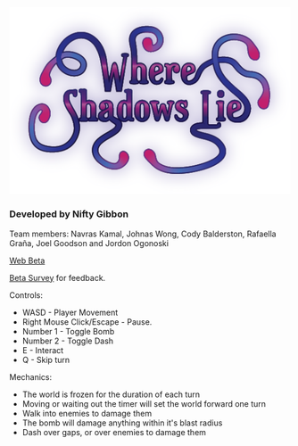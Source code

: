 ![](WSLtitle.png)

### Developed by Nifty Gibbon 
Team members: Navras Kamal, Johnas Wong, Cody Balderston, Rafaella Graña, Joel Goodson and Jordon Ogonoski

[Web Beta](/Where-Shadows-Lie/index.html) 

[Beta Survey](https://docs.google.com/forms/d/e/1FAIpQLSekGYjYwfw56Igb0LpmNZ1XYzRhB4KtqJw63D2Yx3Yzf9Hwfg/viewform?usp=sf_link) for feedback.


Controls:

* WASD - Player Movement
* Right Mouse Click/Escape - Pause.
* Number 1 - Toggle Bomb
* Number 2 - Toggle Dash
* E - Interact
* Q - Skip turn


Mechanics:

* The world is frozen for the duration of each turn
* Moving or waiting out the timer will set the world forward one turn
* Walk into enemies to damage them
* The bomb will damage anything within it's blast radius
* Dash over gaps, or over enemies to damage them
